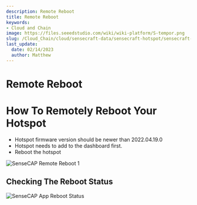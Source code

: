 ```yaml
---
description: Remote Reboot
title: Remote Reboot
keywords:
- Cloud and Chain
image: https://files.seeedstudio.com/wiki/wiki-platform/S-tempor.png
slug: /Cloud_Chain/cloud/sensecraft-data/sensecraft-hotspot/sensecraft-hotspot-app/hotspot_management/remote-reboot
last_update:
  date: 02/14/2023
  author: Matthew
---
```


Remote Reboot
=============

**How To Remotely Reboot Your Hotspot**
=======================================

*   Hotspot firmware version should be newer than 2022.04.19.0
*   Hotspot needs to add to the dashboard first.
*   Reboot the hotspot

![SenseCAP Remote Reboot 1](https://www.sensecapmx.com/wp-content/uploads/2022/07/reboot-1.png)

**Checking The Reboot Status**
------------------------------

![SenseCAP App Reboot Status](https://www.sensecapmx.com/wp-content/uploads/2022/07/image-2.png)